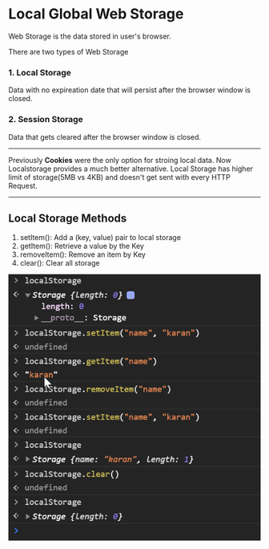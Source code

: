 # Local Global Web Storage

Web Storage is the data stored in user's browser. 

There are two types of Web Storage

### 1. Local Storage
Data with no expireation date that will persist after the browser window is closed.

### 2. Session Storage
Data that gets cleared after the browser window is closed.
<hr>

Previously <b>Cookies</b> were the only option for stroing local data. Now Localstorage provides a much better alternative. Local Storage has higher limit of storage(5MB vs 4KB) and doesn't get sent with every HTTP Request.
<hr>

## Local Storage Methods

1. setItem(): Add a (key, value) pair to local storage
2. getItem(): Retrieve a value by the Key
3. removeItem(): Remove an item by Key
4. clear(): Clear all storage

![](./images/figure_1.png)